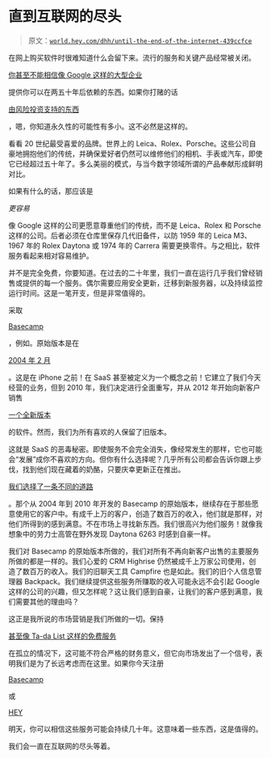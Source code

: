 # 直到互联网的尽头

> 原文：[`world.hey.com/dhh/until-the-end-of-the-internet-439ccfce`](https://world.hey.com/dhh/until-the-end-of-the-internet-439ccfce)

在网上购买软件时很难知道什么会留下来。流行的服务和关键产品经常被关闭。

[你甚至不能相信像 Google 这样的大型企业](https://world.hey.com/dhh/you-can-t-trust-google-f7d64064)

提供你可以在两五十年后依赖的东西。如果你打赌的话

[由风险投资支持的东西](https://world.hey.com/dhh/the-bubble-has-popped-for-unprofitable-software-companies-2a0a5f57)

，嗯，你知道永久性的可能性有多小。这不必然是这样的。

看看 20 世纪最受喜爱的品牌。世界上的 Leica、Rolex、Porsche。这些公司自豪地拥抱他们的传统，并确保爱好者仍然可以维修他们的相机、手表或汽车，即使它已经超过五十年了。多么美丽的模式，与当今数字领域所谓的产品奉献形成鲜明对比。

如果有什么的话，那应该是

*更容易*

像 Google 这样的公司更愿意尊重他们的传统，而不是 Leica、Rolex 和 Porsche 这样的公司。后者必须在仓库里保存几代旧备件，以防 1959 年的 Leica M3、1967 年的 Rolex Daytona 或 1974 年的 Carrera 需要更换零件。与之相比，软件服务看起来相对容易维护。

并不是完全免费，你要知道。在过去的二十年里，我们一直在运行几乎我们曾经销售或提供的每一个服务。偶尔需要应用安全更新，迁移到新服务器，以及持续监控运行时间。这是一笔开支，但是非常值得的。

采取

[Basecamp](https://basecamp.com/)

，例如。原始版本是在

[2004 年 2 月](https://signalvnoise.com/archives/000542.php)

。这是在 iPhone 之前！在 SaaS 甚至被定义为一个概念之前！它建立了我们今天经营的业务，但到 2010 年，我们决定进行全面重写，并从 2012 年开始向新客户销售

[一个全新版本](https://signalvnoise.com/posts/3129-launch-the-all-new-basecamp)

的软件。然而，我们为所有喜欢的人保留了旧版本。

这就是 SaaS 的恶毒秘密。即使服务不会完全消失，像经常发生的那样，它也可能会“发展”成你不喜欢的方向。但你有什么选择呢？几乎所有公司都会告诉你跟上步伐，找到他们现在藏着的奶酪，只要庆幸更新正在推出。

[我们选择了一条不同的道路](https://signalvnoise.com/posts/3959-rewrite-why-basecamp-3-is-a-brand-new-code)

。那个从 2004 年到 2010 年开发的 Basecamp 的原始版本，继续存在于那些愿意使用它的客户中。有成千上万的客户，创造了数百万的收入，他们就是那样，对他们所得到的感到满意。不在市场上寻找新东西。我们很高兴为他们服务！就像我想象中的劳力士高管在野外发现 Daytona 6263 时感到自豪一样。

我们对 Basecamp 的原始版本所做的，我们对所有不再向新客户出售的主要服务所做的都是一样的。我们心爱的 CRM Highrise 仍然被成千上万家公司使用，创造了数百万的收入。我们的旧聊天工具 Campfire 也是如此。我们的旧个人信息管理器 Backpack。我们继续提供这些服务所赚取的收入可能永远不会引起 Google 这样的公司的兴趣，但又怎样呢？这让我们感到自豪，让我们的客户感到满意，我们需要其他的理由吗？

这正是我所说的市场营销是我们所做的一切。保持

[甚至像 Ta-da List 这样的免费服务](https://signalvnoise.com/posts/3830-ta-da-list-until-the-end-of-the-internet)

在孤立的情况下，这可能不符合严格的财务意义，但它向市场发出了一个信号，表明我们是为了长远考虑而在这里。如果你今天注册

[Basecamp](https://basecamp.com/)

或

[HEY](https://www.hey.com/)

明天，你可以相信这些服务可能会持续几十年。这意味着一些东西，这是值得的。

我们会一直在互联网的尽头等着。
